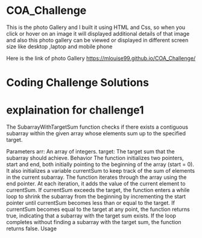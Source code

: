 # COA_Challenge

This is the  photo Gallery and I built it using HTML and Css, so when you click or hover on an image it will displayed additional details of that image and also this photo gallery can be viewed or displayed in  different screen size like desktop ,laptop and mobile phone

Here is the link of photo Gallery
https://mlouise99.github.io/COA_Challenge/

# Coding Challenge Solutions
#  explaination for challenge1
The SubarrayWithTargetSum function checks if there exists a contiguous subarray within the given array whose elements sum up to the specified target.

Parameters
arr: An array of integers.
target: The target sum that the subarray should achieve.
Behavior
The function initializes two pointers, start and end, both initially pointing to the beginning of the array (start = 0).
It also initializes a variable currentSum to keep track of the sum of elements in the current subarray.
The function iterates through the array using the end pointer.
At each iteration, it adds the value of the current element to currentSum.
If currentSum exceeds the target, the function enters a while loop to shrink the subarray from the beginning by incrementing the start pointer until currentSum becomes less than or equal to the target.
If currentSum becomes equal to the target at any point, the function returns true, indicating that a subarray with the target sum exists.
If the loop completes without finding a subarray with the target sum, the function returns false.
Usage
